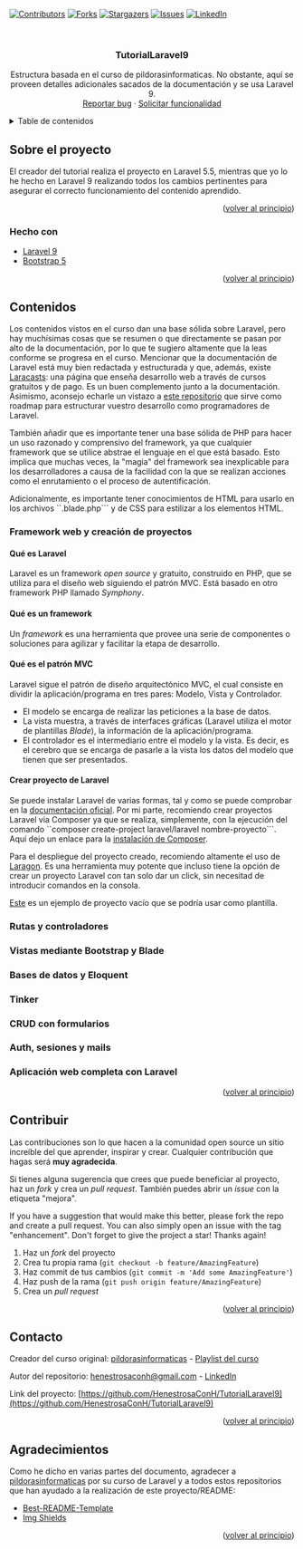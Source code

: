 <div id="top"></div>

<!-- PROJECT SHIELDS -->
<!--
*** I'm using markdown "reference style" links for readability.
*** Reference links are enclosed in brackets [ ] instead of parentheses ( ).
*** See the bottom of this document for the declaration of the reference variables
*** for contributors-url, forks-url, etc. This is an optional, concise syntax you may use.
*** https://www.markdownguide.org/basic-syntax/#reference-style-links
-->

[![Contributors][contributors-shield]][contributors-url]
[![Forks][forks-shield]][forks-url]
[![Stargazers][stars-shield]][stars-url]
[![Issues][issues-shield]][issues-url]
[![LinkedIn][linkedin-shield]][linkedin-url]

<!-- PROJECT LOGO -->
<br />
<div align="center">
  <h3 align="center">TutorialLaravel9</h3>

  <p align="center">
    Estructura basada en el curso de pildorasinformaticas. No obstante, aquí se proveen detalles adicionales sacados de la documentación y se usa Laravel 9.
    <br />
    <a href="https://github.com/HenestrosaConH/TutorialLaravel9/issues">Reportar bug</a>
    ·
    <a href="https://github.com/HenestrosaConH/TutorialLaravel9/issues">Solicitar funcionalidad</a>
  </p>
</div>

<!-- TABLE OF CONTENTS -->
<details>
  <summary>Table de contenidos</summary>
  <ol>
    <li>
      <a href="#sobre-el-proyecto">Sobre el proyecto</a>
      <ul>
        <li><a href="#realizado-con">Realizado con</a></li>
      </ul>
    </li>
    <li>
      <a href="#contenidos">Contenidos</a>
			<ol>
				<li><a href="#framework-web-y-creacion-de-proyectos">Framework web y creación de proyectos</a></li>
				<li><a href="#rutas-y-controladores">Rutas y controladores</a></li>
				<li><a href="#vistas-mediante-bootstrap-y-blade">Vistas mediante Bootstrap y Blade</a></li>
				<li>
					<a href="#bases-de-datos-y-eloquent">Bases de datos y Eloquent</a>
					<ol start="5">
						<li><a href="#tinker">Tinker</a></li>
					</ol>
				</li>
				<li><a href="#crud-con-formularios">CRUD con formularios</a></li>
				<li><a href="#auth-sesiones-y-mails">Auth, sesiones y mails</a></li>
				<li><a href="#aplicacion-web-completa-con-laravel">Aplicación web completa con Laravel</a></li>
			</ol>
    </li>
		<li><a href="#contribuir">Contribuir</a></li>
    <li><a href="#contacto">Contacto</a></li>
    <li><a href="#agradecimientos">Agradecimientos</a></li>
  </ol>
</details>

<!-- SOBRE EL PROYECTO -->

## Sobre el proyecto

El creador del tutorial realiza el proyecto en Laravel 5.5, mientras que yo lo he hecho en Laravel 9 realizando todos los cambios pertinentes para asegurar el correcto funcionamiento del contenido aprendido.

<p align="right">(<a href="#top">volver al principio</a>)</p>

<!-- HECHO CON -->

### Hecho con

-   [Laravel 9](https://laravel.com)
-   [Bootstrap 5](https://getbootstrap.com)

<p align="right">(<a href="#top">volver al principio</a>)</p>

<!-- GETTING STARTED -->

## Contenidos

Los contenidos vistos en el curso dan una base sólida sobre Laravel, pero hay muchísimas cosas que se resumen o que directamente se pasan por alto de la documentación, por lo que te sugiero altamente que la leas conforme se progresa en el curso. Mencionar que la documentación de Laravel está muy bien redactada y estructurada y que, además, existe [Laracasts](https://laracasts.com/): una página que enseña desarrollo web a través de cursos gratuitos y de pago. Es un buen complemento junto a la documentación. Asimismo, aconsejo echarle un vistazo a [este repositorio](https://github.com/LaravelDaily/Laravel-Roadmap-Learning-Path) que sirve como roadmap para estructurar vuestro desarrollo como programadores de Laravel.

También añadir que es importante tener una base sólida de PHP para hacer un uso razonado y comprensivo del framework, ya que cualquier framework que se utilice abstrae el lenguaje en el que está basado. Esto implica que muchas veces, la "magia" del framework sea inexplicable para los desarrolladores a causa de la facilidad con la que se realizan acciones como el enrutamiento o el proceso de autentificación.

Adicionalmente, es importante tener conocimientos de HTML para usarlo en los archivos ``.blade.php``` y de CSS para estilizar a los elementos HTML.

<!-- FRAMEWORK WEB Y CREACIÓN DE PROYECTOS -->
### Framework web y creación de proyectos

#### Qué es Laravel

Laravel es un framework *open source* y gratuito, construido en PHP, que se utiliza para el diseño web siguiendo el patrón MVC. Está basado en otro framework PHP llamado *Symphony*.

#### Qué es un framework

Un *framework*  es una herramienta que provee una serie de componentes o soluciones para agilizar y facilitar la etapa de desarrollo.

#### Qué es el patrón MVC

Laravel sigue el patrón de diseño arquitectónico MVC, el cual consiste en dividir la aplicación/programa en tres pares: Modelo, Vista y Controlador.

* El modelo se encarga de realizar las peticiones a la base de datos.
* La vista muestra, a través de interfaces gráficas (Laravel utiliza el motor de plantillas *Blade*), la información de la aplicación/programa.
* El controlador es el intermediario entre el modelo y la vista. Es decir, es el cerebro que se encarga de pasarle a la vista los datos del modelo que tienen que ser presentados.

#### Crear proyecto de Laravel

Se puede instalar Laravel de varias formas, tal y como se puede comprobar en la [documentación oficial](https://laravel.com/docs/9.x). Por mi parte, recomiendo crear proyectos Laravel via Composer ya que se realiza, simplemente, con la ejecución del comando ``composer create-project laravel/laravel nombre-proyecto```. Aquí dejo un enlace para la [instalación de Composer](https://getcomposer.org/download/).

Para el despliegue del proyecto creado, recomiendo altamente el uso de [Laragon](https://laragon.org/). Es una herramienta muy potente que incluso tiene la opción de crear un proyecto Laravel con tan solo dar un click, sin necesitad de introducir comandos en la consola.

[Este]() es un ejemplo de proyecto vacío que se podría usar como plantilla.

<!-- RUTAS Y CONTROLADORES -->
### Rutas y controladores


<!-- VISTAS MEDIANTE BOOTSTRAP Y BLADE -->
### Vistas mediante Bootstrap y Blade



<!-- BASES DE DATOS Y ELOQUENT -->
### Bases de datos y Eloquent



<!-- TINKER -->
### Tinker



<!-- CRUD con formularios -->
### CRUD con formularios


<!-- AUTH, SESIONES Y MAILS -->
### Auth, sesiones y mails

<!-- APLICACIÓN WEB COMPLETA CON LARAVEL -->
### Aplicación web completa con Laravel

<p align="right">(<a href="#top">volver al principio</a>)</p>


<!-- CONTRIBUIR -->

## Contribuir

Las contribuciones son lo que hacen a la comunidad open source un sitio increíble del que aprender, inspirar y crear. Cualquier contribución que hagas será **muy agradecida**.

Si tienes alguna sugerencia que crees que puede beneficiar al proyecto, haz un *fork* y crea un *pull request*. También puedes abrir un *issue* con la etiqueta "mejora".

If you have a suggestion that would make this better, please fork the repo and create a pull request. You can also simply open an issue with the tag "enhancement".
Don't forget to give the project a star! Thanks again!

1. Haz un *fork* del proyecto
2. Crea tu propia rama (`git checkout -b feature/AmazingFeature`)
3. Haz commit de tus cambios (`git commit -m 'Add some AmazingFeature'`)
4. Haz push de la rama (`git push origin feature/AmazingFeature`)
5. Crea un *pull request*

<p align="right">(<a href="#top">volver al principio</a>)</p>

<!-- CONTACTO -->

## Contacto
 
Creador del curso original: [pildorasinformaticas](https://www.youtube.com/channel/UCdulIs-x_xrRd1ezwJZR9ww) - [Playlist del curso](https://www.youtube.com/watch?v=0sHSrqyZCnM&list=PLU8oAlHdN5Bk-qkvjER90g2c_jVmpAHBh&ab_channel=pildorasinformaticas)

Autor del repositorio: henestrosaconh@gmail.com - [LinkedIn](https://www.linkedin.com/in/josecarloslh/)

Link del proyecto: [https://github.com/HenestrosaConH/TutorialLaravel9](https://github.com/HenestrosaConH/TutorialLaravel9)

<p align="right">(<a href="#top">volver al principio</a>)</p>

<!-- Agradecimientos -->

## Agradecimientos

Como he dicho en varias partes del documento, agradecer a [pildorasinformaticas](https://www.youtube.com/channel/UCdulIs-x_xrRd1ezwJZR9ww) por su curso de Laravel y a todos estos repositorios que han ayudado a la realización de este proyecto/README:

-   [Best-README-Template](https://github.com/othneildrew/Best-README-Template/)
-   [Img Shields](https://shields.io)

<p align="right">(<a href="#top">volver al principio</a>)</p>

<!-- MARKDOWN LINKS & IMAGES -->
<!-- https://www.markdownguide.org/basic-syntax/#reference-style-links -->

[contributors-shield]: https://img.shields.io/github/contributors/HenestrosaConH/TutorialLaravel9.svg?style=for-the-badge
[contributors-url]: https://github.com/HenestrosaConH/TutorialLaravel9/graphs/contributors
[forks-shield]: https://img.shields.io/github/forks/HenestrosaConH/TutorialLaravel9.svg?style=for-the-badge
[forks-url]: https://github.com/HenestrosaConH/TutorialLaravel9/network/members
[stars-shield]: https://img.shields.io/github/stars/HenestrosaConH/TutorialLaravel9.svg?style=for-the-badge
[stars-url]: https://github.com/HenestrosaConH/TutorialLaravel9/stargazers
[issues-shield]: https://img.shields.io/github/issues/HenestrosaConH/TutorialLaravel9.svg?style=for-the-badge
[issues-url]: https://github.com/HenestrosaConH/TutorialLaravel9/issues
[linkedin-shield]: https://img.shields.io/badge/-LinkedIn-black.svg?style=for-the-badge&logo=linkedin&colorB=555
[linkedin-url]: https://linkedin.com/in/henestrosaconh
